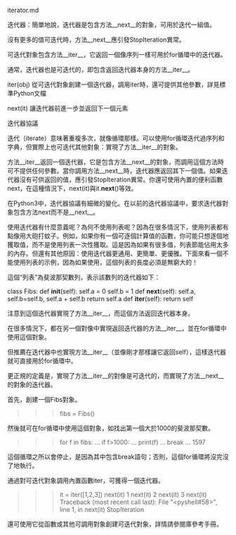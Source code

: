 iterator.md

迭代器：簡單地說，迭代器是包含方法__next__的對象，可用於迭代一組值。

沒有更多的值可迭代時，方法__next__應引發StopIteration異常。

可迭代對象包含方法__iter__，它返回一個像序列一樣可用於for循環中的迭代器。

通常，迭代器也是可迭代的，即包含返回迭代器本身的方法__iter__。

iter(obj)        從可迭代對象創建一個迭代器，調用iter時，還可提供其他參數，詳見標準Python文檔

next(it)         讓迭代器前進一步並返回下一個元素

迭代器協議

迭代（iterate）意味著重複多次，就像循環那樣。可以使用for循環迭代過序列和字典，但實際上也可迭代其他對象：實現了方法__iter__的對象。

方法__iter__返回一個迭代器，它是包含方法__next__的對象，而調用這個方法時可不提供任何參數。當你調用方法__next__時，迭代器應返回其下一個值。如果迭代器沒有可供返回的值，應引發StopIteration異常。你還可使用內置的便利函數next，在這種情況下，next(it)與it.__next__()等效。

在Python3中，迭代器協議有細微的變化。在以前的迭代器協議中，要求迭代器對象包含方法next而不是__next__。

使用迭代器有什麼意義呢？為何不使用列表呢？因為在很多情況下，使用列表都有點像用大砲打蚊子。例如，如果你有一個可逐個計算值的函數，你可能只想逐個地獲取值，而不是使用列表一次性獲取。這是因為如果有很多值，列表節能佔用太多的內存。但還有其他原因：使用迭代器更通用、更簡單、更優雅。下面來看一個不能使用列表的示例，因為如果使用，這個列表的長度必須是無窮大的！

這個“列表”為斐波那契數列，表示該數列的迭代器如下：

class Fibs:
    def __init__(self):
        self.a = 0
        self.b = 1
    def __next__(self):
        self.a, self.b=self.b, self.a + self.b
        return self.a
    def __iter__(self):
        return self

注意到這個迭代器實現了方法__iter__，而這個方法返回迭代器本身。

在很多情況下，都在另一個對像中實現返回迭代器的方法__iter__，並在for循環中使用這個對象。

但推薦在迭代器中也實現方法__iter__（並像剛才那樣讓它返回self），這樣迭代器就可直接用於for循環中。

更正規的定義是，實現了方法__iter__的對像是可迭代的，而實現了方法__next__的對象的迭代器。

首先，創建一個Fibs對象。

>>>fibs = Fibs()

然後就可在for循環中使用這個對象，如找出第一個大於1000的斐波那契數。

>>>for f in fibs:
...    if f>1000:
...        print(f)
...        break
...
1597

這個循環之所以會停止，是因為其中包含break語句；否則，這個for循環將沒完沒了地執行。

通過對可迭代對象調用內置函數iter，可獲得一個迭代器。

>>>it = iter([1,2,3])
>>>next(it)
1
>>>next(it)
2
>>>next(it)
3
>>>next(it)
Traceback (most recent call last):
  File "<pyshell#58>", line 1, in <module>
    next(it)
StopIteration

還可使用它從函數或其他可調用對象創建可迭代對象，詳情請參閱庫參考手冊。